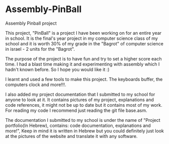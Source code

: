 # Assembly-PinBall
Assembly Pinball project

This project, "PinBall" is a project I have been working on for an entire year in school. It is the final's year project in my computer science class of my school and it is worth 30% of my grade in the "Bagrot" of computer science in israel - 2 units for the "Bagrot".

The purpose of the project is to have fun and try to set a higher score each time. I had a blast time making it and experimenting with assembly which I hadn't known before. So I hope you would like it :)

I learnt and used a few tools to make this project. The keyboards buffer, the computers clock and more!!!.

I also added my project documentation that I submitted to my school for anyone to look at it. It contains pictures of my project, explanations and code references, it might not be up to date but it contains most of my work. For reading my code I recommend just reading the git file base.asm.

The documentation I submitted to my school is under the name of "Project portfolio(In Hebrew), contains: code documentation, explanations and more!", Keep in mind it is written in Hebrew but you could definitely just look at the pictures of the website and translate it with any software.
